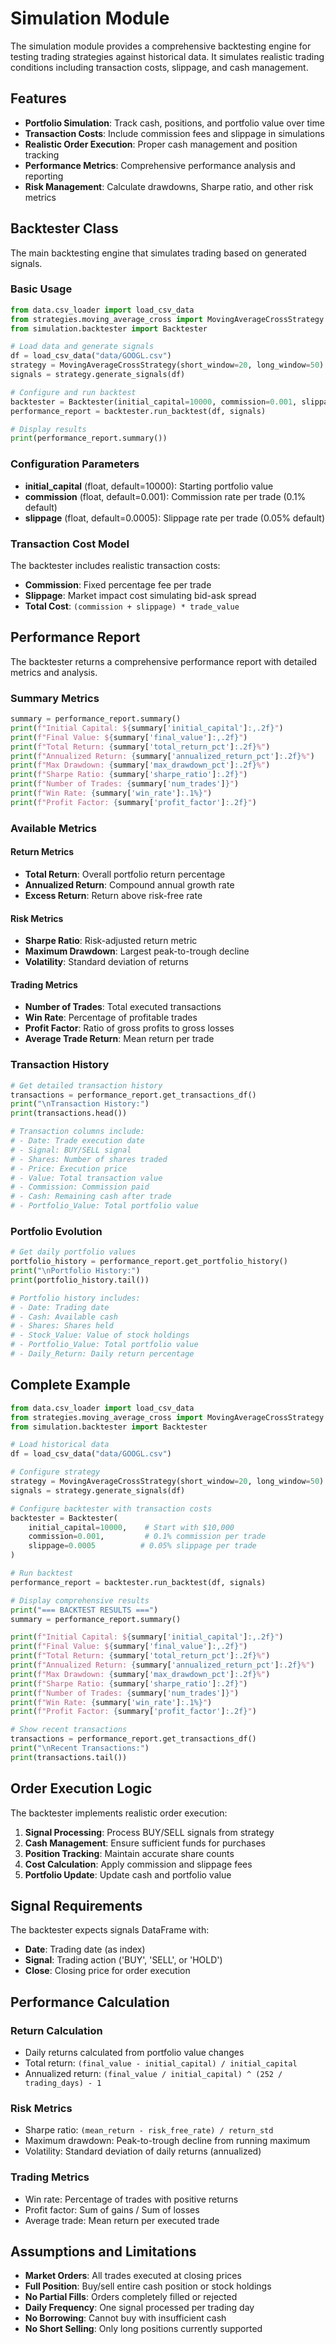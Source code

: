 # Simulation Module

The simulation module provides a comprehensive backtesting engine for testing trading strategies against historical data. It simulates realistic trading conditions including transaction costs, slippage, and cash management.

## Features

- **Portfolio Simulation**: Track cash, positions, and portfolio value over time
- **Transaction Costs**: Include commission fees and slippage in simulations
- **Realistic Order Execution**: Proper cash management and position tracking
- **Performance Metrics**: Comprehensive performance analysis and reporting
- **Risk Management**: Calculate drawdowns, Sharpe ratio, and other risk metrics

## Backtester Class

The main backtesting engine that simulates trading based on generated signals.

### Basic Usage

```python
from data.csv_loader import load_csv_data
from strategies.moving_average_cross import MovingAverageCrossStrategy
from simulation.backtester import Backtester

# Load data and generate signals
df = load_csv_data("data/GOOGL.csv")
strategy = MovingAverageCrossStrategy(short_window=20, long_window=50)
signals = strategy.generate_signals(df)

# Configure and run backtest
backtester = Backtester(initial_capital=10000, commission=0.001, slippage=0.0005)
performance_report = backtester.run_backtest(df, signals)

# Display results
print(performance_report.summary())
```

### Configuration Parameters

- **initial_capital** (float, default=10000): Starting portfolio value
- **commission** (float, default=0.001): Commission rate per trade (0.1% default)
- **slippage** (float, default=0.0005): Slippage rate per trade (0.05% default)

### Transaction Cost Model

The backtester includes realistic transaction costs:
- **Commission**: Fixed percentage fee per trade
- **Slippage**: Market impact cost simulating bid-ask spread
- **Total Cost**: `(commission + slippage) * trade_value`

## Performance Report

The backtester returns a comprehensive performance report with detailed metrics and analysis.

### Summary Metrics

```python
summary = performance_report.summary()
print(f"Initial Capital: ${summary['initial_capital']:,.2f}")
print(f"Final Value: ${summary['final_value']:,.2f}")
print(f"Total Return: {summary['total_return_pct']:.2f}%")
print(f"Annualized Return: {summary['annualized_return_pct']:.2f}%")
print(f"Max Drawdown: {summary['max_drawdown_pct']:.2f}%")
print(f"Sharpe Ratio: {summary['sharpe_ratio']:.2f}")
print(f"Number of Trades: {summary['num_trades']}")
print(f"Win Rate: {summary['win_rate']:.1%}")
print(f"Profit Factor: {summary['profit_factor']:.2f}")
```

### Available Metrics

#### Return Metrics
- **Total Return**: Overall portfolio return percentage
- **Annualized Return**: Compound annual growth rate
- **Excess Return**: Return above risk-free rate

#### Risk Metrics
- **Sharpe Ratio**: Risk-adjusted return metric
- **Maximum Drawdown**: Largest peak-to-trough decline
- **Volatility**: Standard deviation of returns

#### Trading Metrics
- **Number of Trades**: Total executed transactions
- **Win Rate**: Percentage of profitable trades
- **Profit Factor**: Ratio of gross profits to gross losses
- **Average Trade Return**: Mean return per trade

### Transaction History

```python
# Get detailed transaction history
transactions = performance_report.get_transactions_df()
print("\nTransaction History:")
print(transactions.head())

# Transaction columns include:
# - Date: Trade execution date
# - Signal: BUY/SELL signal
# - Shares: Number of shares traded
# - Price: Execution price
# - Value: Total transaction value
# - Commission: Commission paid
# - Cash: Remaining cash after trade
# - Portfolio_Value: Total portfolio value
```

### Portfolio Evolution

```python
# Get daily portfolio values
portfolio_history = performance_report.get_portfolio_history()
print("\nPortfolio History:")
print(portfolio_history.tail())

# Portfolio history includes:
# - Date: Trading date
# - Cash: Available cash
# - Shares: Shares held
# - Stock_Value: Value of stock holdings
# - Portfolio_Value: Total portfolio value
# - Daily_Return: Daily return percentage
```

## Complete Example

```python
from data.csv_loader import load_csv_data
from strategies.moving_average_cross import MovingAverageCrossStrategy
from simulation.backtester import Backtester

# Load historical data
df = load_csv_data("data/GOOGL.csv")

# Configure strategy
strategy = MovingAverageCrossStrategy(short_window=20, long_window=50)
signals = strategy.generate_signals(df)

# Configure backtester with transaction costs
backtester = Backtester(
    initial_capital=10000,    # Start with $10,000
    commission=0.001,         # 0.1% commission per trade
    slippage=0.0005          # 0.05% slippage per trade
)

# Run backtest
performance_report = backtester.run_backtest(df, signals)

# Display comprehensive results
print("=== BACKTEST RESULTS ===")
summary = performance_report.summary()

print(f"Initial Capital: ${summary['initial_capital']:,.2f}")
print(f"Final Value: ${summary['final_value']:,.2f}")
print(f"Total Return: {summary['total_return_pct']:.2f}%")
print(f"Annualized Return: {summary['annualized_return_pct']:.2f}%")
print(f"Max Drawdown: {summary['max_drawdown_pct']:.2f}%")
print(f"Sharpe Ratio: {summary['sharpe_ratio']:.2f}")
print(f"Number of Trades: {summary['num_trades']}")
print(f"Win Rate: {summary['win_rate']:.1%}")
print(f"Profit Factor: {summary['profit_factor']:.2f}")

# Show recent transactions
transactions = performance_report.get_transactions_df()
print("\nRecent Transactions:")
print(transactions.tail())
```

## Order Execution Logic

The backtester implements realistic order execution:

1. **Signal Processing**: Process BUY/SELL signals from strategy
2. **Cash Management**: Ensure sufficient funds for purchases
3. **Position Tracking**: Maintain accurate share counts
4. **Cost Calculation**: Apply commission and slippage fees
5. **Portfolio Update**: Update cash and portfolio value

## Signal Requirements

The backtester expects signals DataFrame with:
- **Date**: Trading date (as index)
- **Signal**: Trading action ('BUY', 'SELL', or 'HOLD')
- **Close**: Closing price for order execution

## Performance Calculation

### Return Calculation
- Daily returns calculated from portfolio value changes
- Total return: `(final_value - initial_capital) / initial_capital`
- Annualized return: `(final_value / initial_capital) ^ (252 / trading_days) - 1`

### Risk Metrics
- Sharpe ratio: `(mean_return - risk_free_rate) / return_std`
- Maximum drawdown: Peak-to-trough decline from running maximum
- Volatility: Standard deviation of daily returns (annualized)

### Trading Metrics
- Win rate: Percentage of trades with positive returns
- Profit factor: Sum of gains / Sum of losses
- Average trade: Mean return per executed trade

## Assumptions and Limitations

- **Market Orders**: All trades executed at closing prices
- **Full Position**: Buy/sell entire cash position or stock holdings
- **No Partial Fills**: Orders completely filled or rejected
- **Daily Frequency**: One signal processed per trading day
- **No Borrowing**: Cannot buy with insufficient cash
- **No Short Selling**: Only long positions currently supported